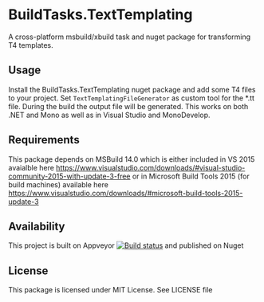 # BuildTasks.TextTemplating
A cross-platform msbuild/xbuild task and nuget package for transforming T4 templates.

## Usage

Install the BuildTasks.TextTemplating nuget package and add some T4 files to your project.
Set `TextTemplatingFileGenerator` as custom tool for the *.tt file. During the build the output file
will be generated. This works on both .NET and Mono as well as in Visual Studio and MonoDevelop.

## Requirements

This package depends on MSBuild 14.0 which is either included in VS 2015 avaialble here https://www.visualstudio.com/downloads/#visual-studio-community-2015-with-update-3-free or in Microsoft Build Tools 2015 (for build machines) available here https://www.visualstudio.com/downloads/#microsoft-build-tools-2015-update-3

## Availability

This project is built on Appveyor [![Build status](https://ci.appveyor.com/api/projects/status/qelvdjvl3e3a0ga3?svg=true)](https://ci.appveyor.com/project/tomap/buildtasks-texttemplating)
 and published on Nuget 

## License

This package is licensed under MIT License. See LICENSE file